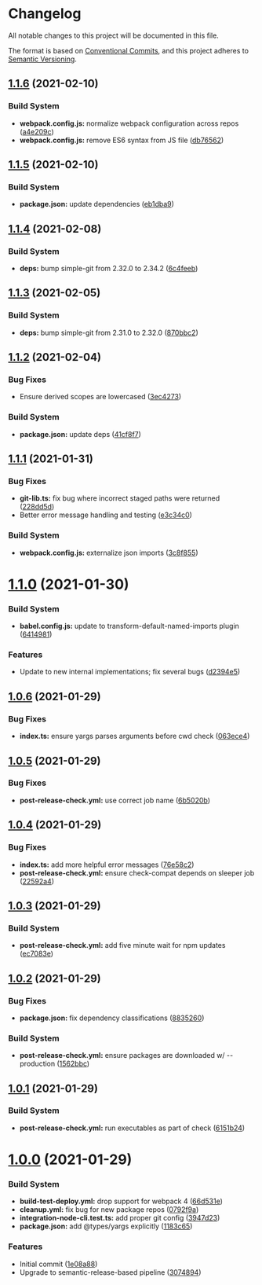 # Changelog

All notable changes to this project will be documented in this file.

The format is based on [Conventional Commits][38], and this project adheres to
[Semantic Versioning][39].

## [1.1.6][40] (2021-02-10)

### Build System

- **webpack.config.js:** normalize webpack configuration across repos
  ([a4e209c][41])
- **webpack.config.js:** remove ES6 syntax from JS file ([db76562][42])

## [1.1.5][1] (2021-02-10)

### Build System

- **package.json:** update dependencies ([eb1dba9][2])

## [1.1.4][3] (2021-02-08)

### Build System

- **deps:** bump simple-git from 2.32.0 to 2.34.2 ([6c4feeb][4])

## [1.1.3][5] (2021-02-05)

### Build System

- **deps:** bump simple-git from 2.31.0 to 2.32.0 ([870bbc2][6])

## [1.1.2][7] (2021-02-04)

### Bug Fixes

- Ensure derived scopes are lowercased ([3ec4273][8])

### Build System

- **package.json:** update deps ([41cf8f7][9])

## [1.1.1][10] (2021-01-31)

### Bug Fixes

- **git-lib.ts:** fix bug where incorrect staged paths were returned
  ([228dd5d][11])
- Better error message handling and testing ([e3c34c0][12])

### Build System

- **webpack.config.js:** externalize json imports ([3c8f855][13])

# [1.1.0][14] (2021-01-30)

### Build System

- **babel.config.js:** update to transform-default-named-imports plugin
  ([6414981][15])

### Features

- Update to new internal implementations; fix several bugs ([d2394e5][16])

## [1.0.6][17] (2021-01-29)

### Bug Fixes

- **index.ts:** ensure yargs parses arguments before cwd check ([063ece4][18])

## [1.0.5][19] (2021-01-29)

### Bug Fixes

- **post-release-check.yml:** use correct job name ([6b5020b][20])

## [1.0.4][21] (2021-01-29)

### Bug Fixes

- **index.ts:** add more helpful error messages ([76e58c2][22])
- **post-release-check.yml:** ensure check-compat depends on sleeper job
  ([22592a4][23])

## [1.0.3][24] (2021-01-29)

### Build System

- **post-release-check.yml:** add five minute wait for npm updates
  ([ec7083e][25])

## [1.0.2][26] (2021-01-29)

### Bug Fixes

- **package.json:** fix dependency classifications ([8835260][27])

### Build System

- **post-release-check.yml:** ensure packages are downloaded w/ --production
  ([1562bbc][28])

## [1.0.1][29] (2021-01-29)

### Build System

- **post-release-check.yml:** run executables as part of check ([6151b24][30])

# [1.0.0][31] (2021-01-29)

### Build System

- **build-test-deploy.yml:** drop support for webpack 4 ([66d531e][32])
- **cleanup.yml:** fix bug for new package repos ([0792f9a][33])
- **integration-node-cli.test.ts:** add proper git config ([3947d23][34])
- **package.json:** add @types/yargs explicitly ([1183c65][35])

### Features

- Initial commit ([1e08a88][36])
- Upgrade to semantic-release-based pipeline ([3074894][37])

[1]: https://github.com/Xunnamius/git-add-then-commit/compare/v1.1.4...v1.1.5
[2]:
  https://github.com/Xunnamius/git-add-then-commit/commit/eb1dba93a66257fa06956d1f754d67f07a7267e3
[3]: https://github.com/Xunnamius/git-add-then-commit/compare/v1.1.3...v1.1.4
[4]:
  https://github.com/Xunnamius/git-add-then-commit/commit/6c4feeb715371890e3ef6b6f16c912c025470290
[5]: https://github.com/Xunnamius/git-add-then-commit/compare/v1.1.2...v1.1.3
[6]:
  https://github.com/Xunnamius/git-add-then-commit/commit/870bbc20d74901bacba2b381e03357f5c1237ddf
[7]: https://github.com/Xunnamius/git-add-then-commit/compare/v1.1.1...v1.1.2
[8]:
  https://github.com/Xunnamius/git-add-then-commit/commit/3ec4273115289ab48b38b35a214d0e23b507a13e
[9]:
  https://github.com/Xunnamius/git-add-then-commit/commit/41cf8f7ec2bee7be9bdfa9d483678600daf2a27d
[10]: https://github.com/Xunnamius/git-add-then-commit/compare/v1.1.0...v1.1.1
[11]:
  https://github.com/Xunnamius/git-add-then-commit/commit/228dd5dac079866cfae39baa1581c918bf29cfb1
[12]:
  https://github.com/Xunnamius/git-add-then-commit/commit/e3c34c05143a7fae1f1fd9d3f509b002f35b5886
[13]:
  https://github.com/Xunnamius/git-add-then-commit/commit/3c8f8558c445e1ebbb5c9ca36cb83fc74df46895
[14]: https://github.com/Xunnamius/git-add-then-commit/compare/v1.0.6...v1.1.0
[15]:
  https://github.com/Xunnamius/git-add-then-commit/commit/6414981f96d88bee2230725a3e6a0c98dd84da77
[16]:
  https://github.com/Xunnamius/git-add-then-commit/commit/d2394e515ab103d82f02cabb7e472ce42fcd299c
[17]: https://github.com/Xunnamius/git-add-then-commit/compare/v1.0.5...v1.0.6
[18]:
  https://github.com/Xunnamius/git-add-then-commit/commit/063ece4205774b2b5a768cf34223dbd8ead72701
[19]: https://github.com/Xunnamius/git-add-then-commit/compare/v1.0.4...v1.0.5
[20]:
  https://github.com/Xunnamius/git-add-then-commit/commit/6b5020b7607758fce2f916bba2de5f5f05e416aa
[21]: https://github.com/Xunnamius/git-add-then-commit/compare/v1.0.3...v1.0.4
[22]:
  https://github.com/Xunnamius/git-add-then-commit/commit/76e58c25acd362cedb3d7742dbdd248c6026c952
[23]:
  https://github.com/Xunnamius/git-add-then-commit/commit/22592a4742648394dc15e28d8767b376a9bbacba
[24]: https://github.com/Xunnamius/git-add-then-commit/compare/v1.0.2...v1.0.3
[25]:
  https://github.com/Xunnamius/git-add-then-commit/commit/ec7083eab998634a7d85da2d669e332ceaa0c0c2
[26]: https://github.com/Xunnamius/git-add-then-commit/compare/v1.0.1...v1.0.2
[27]:
  https://github.com/Xunnamius/git-add-then-commit/commit/88352606b5b11b50da45b91eb521abbe0619d6ba
[28]:
  https://github.com/Xunnamius/git-add-then-commit/commit/1562bbc9cf6d921907128ea61988d3a19b1d853f
[29]: https://github.com/Xunnamius/git-add-then-commit/compare/v1.0.0...v1.0.1
[30]:
  https://github.com/Xunnamius/git-add-then-commit/commit/6151b2452394e6c8bd9dee9c0c53706edeb6ce77
[31]:
  https://github.com/Xunnamius/git-add-then-commit/compare/1e08a889343fac542b4196a2d0b77fc7feb26a50...v1.0.0
[32]:
  https://github.com/Xunnamius/git-add-then-commit/commit/66d531e72db3cc2978fef77d643bd9c000101728
[33]:
  https://github.com/Xunnamius/git-add-then-commit/commit/0792f9a4e62cf816840fc67a53848bdc8e97a9c3
[34]:
  https://github.com/Xunnamius/git-add-then-commit/commit/3947d237b2562b8a78b06a98bc6e6d417356dc20
[35]:
  https://github.com/Xunnamius/git-add-then-commit/commit/1183c65a74fed20b2a7e71cbbd5f8577f7ec8b27
[36]:
  https://github.com/Xunnamius/git-add-then-commit/commit/1e08a889343fac542b4196a2d0b77fc7feb26a50
[37]:
  https://github.com/Xunnamius/git-add-then-commit/commit/307489496f94132a1d074374e6dc4d1bc57b0df6
[38]: https://conventionalcommits.org
[39]: https://semver.org
[40]: https://github.com/Xunnamius/git-add-then-commit/compare/v1.1.5...v1.1.6
[41]:
  https://github.com/Xunnamius/git-add-then-commit/commit/a4e209c1093b0eb07bbe82e7d3088fe74d55ff86
[42]:
  https://github.com/Xunnamius/git-add-then-commit/commit/db76562fac7f5db3dede61ffc223952bc8110f5f
